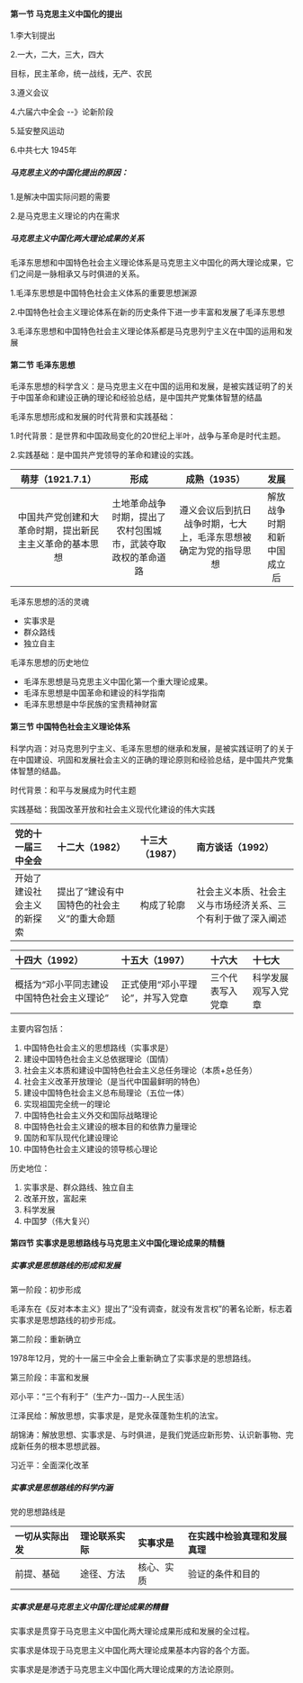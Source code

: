 #### 第一节  马克思主义中国化的提出

1.李大钊提出

2.一大，二大，三大，四大

目标，民主革命，统一战线，无产、农民

3.遵义会议

4.六届六中全会 --》论新阶段

5.延安整风运动

6.中共七大 1945年

##### 马克思主义的中国化提出的原因：

1.是解决中国实际问题的需要

2.是马克思主义理论的内在需求

##### 马克思主义中国化两大理论成果的关系

毛泽东思想和中国特色社会主义理论体系是马克思主义中国化的两大理论成果，它们之间是一脉相承又与时俱进的关系。

1.毛泽东思想是中国特色社会主义体系的重要思想渊源

2.中国特色社会主义理论体系在新的历史条件下进一步丰富和发展了毛泽东思想

3.毛泽东思想和中国特色社会主义理论体系都是马克思列宁主义在中国的运用和发展

#### 第二节 毛泽东思想

毛泽东思想的科学含义：是马克思主义在中国的运用和发展，是被实践证明了的关于中国革命和建设正确的理论和经验总结，是中国共产党集体智慧的结晶

毛泽东思想形成和发展的时代背景和实践基础：

1.时代背景：是世界和中国政局变化的20世纪上半叶，战争与革命是时代主题。

2.实践基础：是中国共产党领导的革命和建设的实践。

| 萌芽（1921.7.1） | 形成 | 成熟（1935） | 发展 |
| :---: | :---: | :---: | :---: |
| 中国共产党创建和大革命时期，提出新民主主义革命的基本思想 | 土地革命战争时期，提出了农村包围城市，武装夺取政权的革命道路 | 遵义会议后到抗日战争时期，七大上，毛泽东思想被确定为党的指导思想 | 解放战争时期和新中国成立后 |

毛泽东思想的活的灵魂

* 实事求是
* 群众路线
* 独立自主

毛泽东思想的历史地位

* 毛泽东思想是马克思主义中国化第一个重大理论成果。
* 毛泽东思想是中国革命和建设的科学指南
* 毛泽东思想是中华民族的宝贵精神财富

#### 第三节 中国特色社会主义理论体系

科学内涵：对马克思列宁主义、毛泽东思想的继承和发展，是被实践证明了的关于在中国建设、巩固和发展社会主义的正确的理论原则和经验总结，是中国共产党集体智慧的结晶。

时代背景：和平与发展成为时代主题

实践基础：我国改革开放和社会主义现代化建设的伟大实践

| 党的十一届三中全会 | 十二大（1982） | 十三大（1987） | 南方谈话（1992） |
| :--- | :--- | :--- | :--- |
| 开始了建设社会主义的新探索 | 提出了“建设有中国特色的社会主义”的重大命题 | 构成了轮廓 | 社会主义本质、社会主义与市场经济关系、三个有利于做了深入阐述 |

| 十四大（1992） | 十五大（1997） | 十六大 | 十七大 |
| :--- | :--- | :--- | :--- |
| 概括为“邓小平同志建设中国特色社会主义理论” | 正式使用“邓小平理论”，并写入党章 | 三个代表写入党章 | 科学发展观写入党章 |

主要内容包括：

1. 中国特色社会主义的思想路线（实事求是）
2. 建设中国特色社会主义总依据理论（国情）
3. 社会主义本质和建设中国特色社会主义总任务理论（本质+总任务）
4. 社会主义改革开放理论（是当代中国最鲜明的特色）
5. 建设中国特色社会主义总布局理论（五位一体）
6. 实现祖国完全统一的理论
7. 中国特色社会主义外交和国际战略理论
8. 中国特色社会主义建设的根本目的和依靠力量理论
9. 国防和军队现代化建设理论
10. 中国特色社会主义建设的领导核心理论

历史地位：

1. 实事求是、群众路线、独立自主
2. 改革开放，富起来
3. 科学发展
4. 中国梦（伟大复兴）

#### 第四节 实事求是思想路线与马克思主义中国化理论成果的精髓

##### 实事求是思想路线的形成和发展

第一阶段：初步形成

毛泽东在《反对本本主义》提出了“没有调查，就没有发言权”的著名论断，标志着实事求是思想路线的初步形成。

第二阶段：重新确立

1978年12月，党的十一届三中全会上重新确立了实事求是的思想路线。

第三阶段：丰富和发展

邓小平：“三个有利于”（生产力--国力--人民生活）

江泽民给：解放思想，实事求是，是党永葆蓬勃生机的法宝。

胡锦涛：解放思想、实事求是、与时俱进，是我们党适应新形势、认识新事物、完成新任务的根本思想武器。

习近平：全面深化改革

##### 实事求是思想路线的科学内涵

党的思想路线是

| 一切从实际出发 | 理论联系实际 | 实事求是 | 在实践中检验真理和发展真理 |
| :--- | :--- | :--- | :--- |
| 前提、基础 | 途径、方法 | 核心、实质 | 验证的条件和目的 |



##### 实事求是是马克思主义中国化理论成果的精髓

实事求是贯穿于马克思主义中国化两大理论成果形成和发展的全过程。

实事求是体现于马克思主义中国化两大理论成果基本内容的各个方面。

实事求是是渗透于马克思主义中国化两大理论成果的方法论原则。



